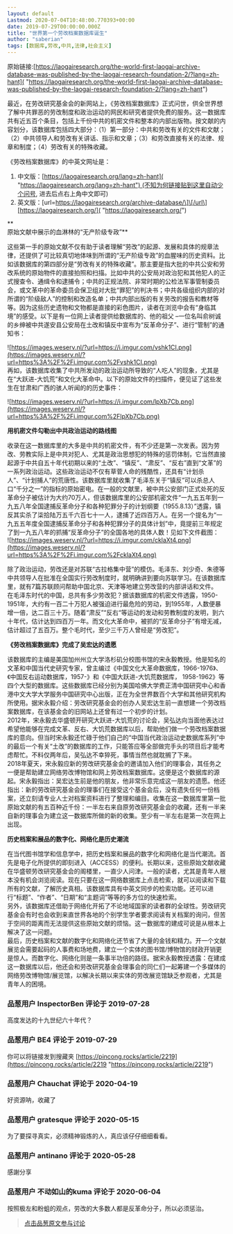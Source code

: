 ```yaml
---
layout: default
Lastmod: 2020-07-04T10:48:00.770393+00:00
date: 2019-07-29T00:00:00.000Z
title: "世界第一个劳改档案数据库诞生"
author: "saberian"
tags: [数据库,劳改,中共,法律,社会主义]
---
```


原始链接:[https://laogairesearch.org/the-world-first-laogai-archive-database-was-published-by-the-laogai-research-foundation-2/?lang=zh-hant]( "https://laogairesearch.org/the-world-first-laogai-archive-database-was-published-by-the-laogai-research-foundation-2/?lang=zh-hant")  
  
最近，在劳改研究基金会的新网站上，《劳改档案数据库》正式问世，供全世界想了解中共罪恶的劳改制度和政治运动的网民和研究者提供免费的服务。这一数据库共有近五百个条目，包括上千份中共的机密文件和整本的内部出版物。按文献的内容划分，该数据库包括四大部分：（1）第一部分：中共和劳改有关的文件和文献；（2）中共领导人和劳改有关讲话、指示和文章；（3）和劳改直接有关的法律、规章和制度；（4）劳改有关的特殊收藏。  
  
《劳改档案数据库》的中英文网址是：  

1.  中文版：[https://laogairesearch.org/lang=zh-hant]( "https://laogairesearch.org/lang=zh-hant") (不知为何链接贴到这里自动少个问号, 进去后点右上角中文即可)
2.  英文版：\[url=https://laogairesearch.org/archive-database/\]\[/url\][https://laogairesearch.org/]( "https://laogairesearch.org/")

  
  
**  
原始文献中展示的血淋林的“无产阶级专政”**  
  
这些第一手的原始文献不仅有助于读者理解“劳改”的起源、发展和具体的规章法律，还提供了可比较真切地体味到所谓的“无产阶级专政”的血腥味的历史资料。比如该数据库的第四部分是“劳改有关的特殊收藏”。那主要是指大批的中共公安和劳改系统的原始物件的直接拍照和扫描。比如中共的公安局对政治犯和其他犯人的正式搜查令、通缉令和逮捕令；中共的正规法院、非常时期的公检法军事管制委员会，或文革中的革命委员会保卫组对大批“罪犯”的判决书；中共各级组织内部的对所谓的“阶级敌人”的控制和改造名单；中共内部出版的有关劳改的报告和教材等等。因为这些历史遗物和文物都是直接的彩色图片，读者在浏览中会有“身临其境”的感受。以下是有一位网上读者提供给数据库的、他的祖父 –一位名叫俞树诚的乡绅被中共遂安县公安局在土改和镇反中宣布为“反革命分子”、进行“管制”的通知书：  
  
![https://images.weserv.nl/?url=https://i.imgur.com/vshk1CI.png](https://images.weserv.nl/?url=https%3A%2F%2Fi.imgur.com%2Fvshk1CI.png)  
再如，该数据库收集了中共所发动的政治运动所导致的“人吃人”的现象，尤其是在“大跃进-大饥荒”和文化大革命中。以下的原始文件的扫描件，便见证了这些发生在甘肃和广西的骇人听闻的的历史事件：  
  
![https://images.weserv.nl/?url=https://i.imgur.com/lpXb7Cb.png](https://images.weserv.nl/?url=https%3A%2F%2Fi.imgur.com%2FlpXb7Cb.png)  
  
**用机密文件勾勒出中共政治运动的路线图**  
  
收录在这一数据库里的大多是中共的机密文件，有不少还是第一次发表。因为劳改、劳教实际上是中共对犯人、尤其是政治思想犯的特殊的惩罚体制，它当然直接起源于中共自五十年代初期以来的“土改”、“镇反”、“肃反”、“反右”直到“文革”的一系列政治运动。这些政治运动不仅有草菅人命的残酷性，还具有“计划杀人”、“计划捕人”的荒唐性。该数据库里就收集了毛泽东关于“镇反”可以杀总人口“千分之一”的指标的原始密电。在一般的文献里，被中共公安部门正式处死的反革命分子被估计为大约70万人，但该数据库里的公安部机密文件“一九五五年到一九五八年全国逮捕反革命分子和各种犯罪分子的计划纲要（1955.8.13）”透露，镇反其实杀了柒拾陆万五千六百七十一人，逮捕了近四百万人。在另一个提名为“一九五五年度全国逮捕反革命分子和各种犯罪分子的具体计划”中，竟提前三年规定了到一九五八年的抓捕“反革命分子”的全国各地的具体人数！见如下文件截图：  
![https://images.weserv.nl/?url=https://i.imgur.com/cklaXt4.png](https://images.weserv.nl/?url=https%3A%2F%2Fi.imgur.com%2FcklaXt4.png)  
  
除了政治运动，劳改还是对苏联“古拉格集中营”的模仿。毛泽东、刘少奇、朱德等中共领导人在批准在全国实行劳改制度时，就明确讲到要向苏联学习。在该数据库里，就有7篇苏联顾问帮助中国北京、天津等地建立劳改营的内部讲话和文件。  
在毛泽东时代的中国，总共有多少劳改犯？据该数据库的机密文件透露，1950-1951年，大约有一百二十万犯人被强迫进行最危险的劳动，到1955年，人数便暴增一倍，达二百三十万。随着“肃反”“反右“等运动的发动和劳教制度的发明，到六十年代，估计达到四百万一年。而文化大革命中，被抓的“反革命分子”有增无减，估计超过了五百万。整个毛时代，至少三千万人曾经是“劳改犯”。  

**《劳改档案数据库》完成了吴宏达的遗愿**

  
该数据库的主编是美国加州州立大学洛杉矶分校图书馆的宋永毅教授。他是知名的文革和中国当代史研究专家，曾主编过《中国文化大革命数据库，1966-1976》、《中国反右运动数据库，1957-》和《中国大跃进-大饥荒数据库， 1958-1962》等四个大型的数据库。这些数据库已经分别为美国哈佛大学费正清中国研究中心和香港中文大学大学服务中国研究中心出版，正在为全世界数百个大学和其他研究机构所使用。据宋永毅介绍：劳改研究基金会的创办人吴宏达生前一直想建一个劳改档案数据库，在该基金会的旧网站上还曾有过一个初步的计划。  
2012年，宋永毅去华盛顿开研究大跃进-大饥荒的讨论会，吴弘达向当面他表达过希望他能够在完成文革、反右、大饥荒数据库以后，帮助他们做一个劳改档案数据库的意向。但当时宋永毅还忙碌于他们自己的“中国当代政治运动史数据库系列”中的最后一个有关“土改”的数据库的工作，只能答应等全部做完手头的项目后才能考虑帮忙。不料仅两年后，吴弘达不幸猝死，事情当然也就耽搁了下来。  
2018年夏天，宋永毅应新的劳改研究基金会的邀请加入他们的理事会，其任务之一便是帮助建立网络劳改博物馆和网上劳改档案数据库。这便是这个数据库的源起。宋永毅指出：吴宏达生前是他的朋友，他非常乐意完成这一朋友的遗愿。他还指出：新的劳改研究基金会的理事们在接受这个基金会后，没有遗失任何一份档案，还立刻请专业人士对档案资料进行了整理和编目。收集在这一数据库里第一批原始文献的有五百种近千份：一半左右来自原劳改研究基金会的收藏，还有一半来自新的理事会为建立这一数据库所做的新的收集。至少有一半左右是第一次在网上出现。  

**历史档案和展品的数字化、网络化是历史潮流**

  
在当代图书馆学和信息学中，把历史档案和展品的数字化和网络化是当代潮流。首先是电子化所提供的即刻进入（ACCESS）的便利。长期以来，这些原始文献收藏在华盛顿劳改研究基金会的阁楼里，一直少人问津。一般的读者，尤其是青年人根本没有机会浏览阅读。现在只要在这一网络数据库上点击检索，就可以阅读和下载所有的文献，了解历史真相。该数据库具有中英文同步的检索功能。还可以进行“标题”、“作者”、“日期”和“主题词”等等的多方位的快速检索。  
另外，该数据库还借助于网络化开拓了不论地域国家的读者群的全球性。劳改研究基金会有时也会收到来直世界各地的个别学生学者要求阅读有关档案的询问，但苦于空间的距离而无法提供这些原始文献的烦恼。这一数据库的建成可说是从根本上解决了这一问题。  
最后，历史档案和文献的数字化和网络化还节省了大量的金钱和精力。开一个文献展览会需要起码的人事费和场地费，建立一个实体的图书馆/博物馆的财政开销更是惊人。而数字化、网络化则是一条事半功倍的路径。据宋永毅教授透露：在建成这一数据库以后，他还会和劳改研究基金会理事会的同仁们一起筹建一个多媒体的网络劳改博物馆/展览馆，以解决长期以来实体的劳改展览馆缺乏参观者，尤其是青年人的困境。

            
### 品葱用户 **InspectorBen** 评论于 2019-07-28
        
高度发达的十九世纪六十年代？
        


            
### 品葱用户 **BE4** 评论于 2019-07-29
        
你可以将链接发到搜藏夹 [https://pincong.rocks/article/2219](https://pincong.rocks/article/2219 "https://pincong.rocks/article/2219")
        


            
### 品葱用户 **Chauchat** 评论于 2020-04-19
        
好资源呐，收藏了
        


            
### 品葱用户 **gratesque** 评论于 2020-05-15
        
为了要探寻真实，必须精神锻炼的人，真应该仔仔细细看看。
        


            
### 品葱用户 **antinano** 评论于 2020-05-28
        
感謝分享
        


            
### 品葱用户 **不动如山的kuma** 评论于 2020-06-04
        
按照极左和粉蛆的观点，劳改的大多数人都是反革命分子，所以必须惩治。
        






> [点击品葱原文参与讨论](https://pincong.rocks/article/2675)

